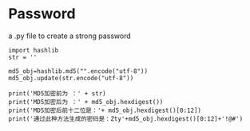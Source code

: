 # Password
a .py file to create a  strong password
```
import hashlib
str = ''

md5_obj=hashlib.md5("".encode("utf-8"))
md5_obj.update(str.encode("utf-8"))

print('MD5加密前为 ：' + str)
print('MD5加密后为 ：' + md5_obj.hexdigest())
print('MD5加密后前十二位是：'+ md5_obj.hexdigest()[0:12])
print('通过此种方法生成的密码是：Zty'+md5_obj.hexdigest()[0:12]+'!@#')
```

